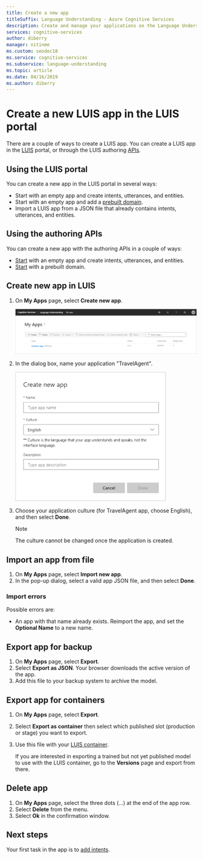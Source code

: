 ```yaml
---
title: Create a new app
titleSuffix: Language Understanding - Azure Cognitive Services
description: Create and manage your applications on the Language Understanding (LUIS) webpage.
services: cognitive-services
author: diberry
manager: nitinme
ms.custom: seodec18
ms.service: cognitive-services
ms.subservice: language-understanding
ms.topic: article
ms.date: 04/16/2019
ms.author: diberry
---
```


# Create a new LUIS app in the LUIS portal
There are a couple of ways to create a LUIS app. You can create a LUIS app in the [LUIS](https://www.luis.ai) portal, or through the LUIS authoring [APIs](https://westus.dev.cognitive.microsoft.com/docs/services/5890b47c39e2bb17b84a55ff/operations/5890b47c39e2bb052c5b9c2f).

## Using the LUIS portal
You can create a new app in the LUIS portal in several ways:

* Start with an empty app and create intents, utterances, and entities.
* Start with an empty app and add a [prebuilt domain](luis-how-to-use-prebuilt-domains.md).
* Import a LUIS app from a JSON file that already contains intents, utterances, and entities.

## Using the authoring APIs
You can create a new app with the authoring APIs in a couple of ways:

* [Start](https://westus.dev.cognitive.microsoft.com/docs/services/5890b47c39e2bb17b84a55ff/operations/5890b47c39e2bb052c5b9c2f) with an empty app and create intents, utterances, and entities.
* [Start](https://westus.dev.cognitive.microsoft.com/docs/services/5890b47c39e2bb17b84a55ff/operations/59104e515aca2f0b48c76be5) with a prebuilt domain.  


<a name="export-app"></a>
<a name="import-new-app"></a>
<a name="delete-app"></a>
 

## Create new app in LUIS

1. On **My Apps** page, select **Create new app**.

    ![LUIS apps list](./media/luis-create-new-app/apps-list.png)


2. In the dialog box, name your application "TravelAgent".

    ![Create new app dialog](./media/luis-create-new-app/create-app.png)

3. Choose your application culture (for TravelAgent app, choose English), and then select **Done**. 

    > [!NOTE]
    > The culture cannot be changed once the application is created. 

## Import an app from file

1. On **My Apps** page, select **Import new app**.
1. In the pop-up dialog, select a valid app JSON file, and then select **Done**.

### Import errors

Possible errors are: 

* An app with that name already exists. Reimport the app, and set the **Optional Name** to a new name. 

## Export app for backup

1. On **My Apps** page, select **Export**.
1. Select **Export as JSON**. Your browser downloads the active version of the app.
1. Add this file to your backup system to archive the model.

## Export app for containers

1. On **My Apps** page, select **Export**.
1. Select **Export as container** then select which published slot (production or stage) you want to export.
1. Use this file with your [LUIS container](luis-container-howto.md). 

    If you are interested in exporting a trained but not yet published model to use with the LUIS container, go to the **Versions** page and export from there. 

## Delete app

1. On **My Apps** page, select the three dots (...) at the end of the app row.
1. Select **Delete** from the menu.
1. Select **Ok** in the confirmation window.

## Next steps

Your first task in the app is to [add intents](luis-how-to-add-intents.md).

